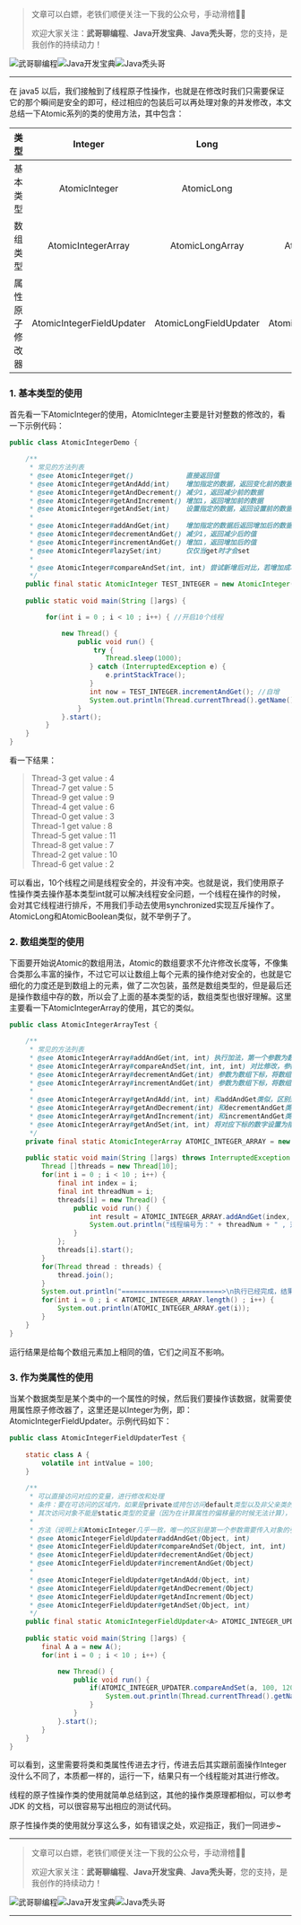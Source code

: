 > 文章可以白嫖，老铁们顺便关注一下我的公众号，手动滑稽🤣🤣 &nbsp;
>
> 欢迎大家关注：**武哥聊编程**、**Java开发宝典**、**Java秃头哥**，您的支持，是我创作的持续动力！&nbsp;&nbsp;

![武哥聊编程](https://img-blog.csdnimg.cn/202002150421550.jpg)![Java开发宝典](https://img-blog.csdnimg.cn/20200608005630228.png)![Java秃头哥](https://img-blog.csdnimg.cn/20201025170941235.png)

----

在 java5 以后，我们接触到了线程原子性操作，也就是在修改时我们只需要保证它的那个瞬间是安全的即可，经过相应的包装后可以再处理对象的并发修改，本文总结一下Atomic系列的类的使用方法，其中包含：

| 类型 | Integer | Long |  |
| :--------: | :--------:| :--: | :--: |
|基本类型|AtomicInteger|AtomicLong|AtomicBoolean|
|数组类型|AtomicIntegerArray|AtomicLongArray|AtomicReferenceArray|
|属性原子修改器|AtomicIntegerFieldUpdater|AtomicLongFieldUpdater|AtomicReferenceFieldUpdater|

### 1. 基本类型的使用

首先看一下AtomicInteger的使用，AtomicInteger主要是针对整数的修改的，看一下示例代码：
```java
public class AtomicIntegerDemo {

	/**
	 * 常见的方法列表
	 * @see AtomicInteger#get()             直接返回值
	 * @see AtomicInteger#getAndAdd(int)    增加指定的数据，返回变化前的数据
	 * @see AtomicInteger#getAndDecrement() 减少1，返回减少前的数据
	 * @see AtomicInteger#getAndIncrement() 增加1，返回增加前的数据
	 * @see AtomicInteger#getAndSet(int)    设置指定的数据，返回设置前的数据
	 * 
	 * @see AtomicInteger#addAndGet(int)    增加指定的数据后返回增加后的数据
	 * @see AtomicInteger#decrementAndGet() 减少1，返回减少后的值
	 * @see AtomicInteger#incrementAndGet() 增加1，返回增加后的值
	 * @see AtomicInteger#lazySet(int)      仅仅当get时才会set
	 * 
	 * @see AtomicInteger#compareAndSet(int, int) 尝试新增后对比，若增加成功则返回true否则返回false
	 */
	public final static AtomicInteger TEST_INTEGER = new AtomicInteger(1);
	
	public static void main(String []args) {

		 for(int i = 0 ; i < 10 ; i++) { //开启10个线程

			 new Thread() {
				 public void run() {
					 try {
						Thread.sleep(1000);
					} catch (InterruptedException e) {
						e.printStackTrace();
					}
					int now = TEST_INTEGER.incrementAndGet(); //自增
					System.out.println(Thread.currentThread().getName() + " get value : " + now);
				 }
			 }.start();
		 }
	}
}
```
看一下结果：
>Thread-3 get value : 4<br>
Thread-7 get value : 5<br>
Thread-9 get value : 9<br>
Thread-4 get value : 6<br>
Thread-0 get value : 3<br>
Thread-1 get value : 8<br>
Thread-5 get value : 11<br>
Thread-8 get value : 7<br>
Thread-2 get value : 10<br>
Thread-6 get value : 2<br>

可以看出，10个线程之间是线程安全的，并没有冲突。也就是说，我们使用原子性操作类去操作基本类型int就可以解决线程安全问题，一个线程在操作的时候，会对其它线程进行排斥，不用我们手动去使用synchronized实现互斥操作了。AtomicLong和AtomicBoolean类似，就不举例子了。

### 2. 数组类型的使用

下面要开始说Atomic的数组用法，Atomic的数组要求不允许修改长度等，不像集合类那么丰富的操作，不过它可以让数组上每个元素的操作绝对安全的，也就是它细化的力度还是到数组上的元素，做了二次包装，虽然是数组类型的，但是最后还是操作数组中存的数，所以会了上面的基本类型的话，数组类型也很好理解。这里主要看一下AtomicIntegerArray的使用，其它的类似。
```java
public class AtomicIntegerArrayTest {

	/**
	 * 常见的方法列表
	 * @see AtomicIntegerArray#addAndGet(int, int) 执行加法，第一个参数为数组的下标，第二个参数为增加的数量，返回增加后的结果
	 * @see AtomicIntegerArray#compareAndSet(int, int, int) 对比修改，参数1：数组下标，参数2：原始值，参数3，修改目标值，修改成功返回true否则false
	 * @see AtomicIntegerArray#decrementAndGet(int) 参数为数组下标，将数组对应数字减少1，返回减少后的数据
	 * @see AtomicIntegerArray#incrementAndGet(int) 参数为数组下标，将数组对应数字增加1，返回增加后的数据
	 * 
	 * @see AtomicIntegerArray#getAndAdd(int, int) 和addAndGet类似，区别是返回值是变化前的数据
	 * @see AtomicIntegerArray#getAndDecrement(int) 和decrementAndGet类似，区别是返回变化前的数据
	 * @see AtomicIntegerArray#getAndIncrement(int) 和incrementAndGet类似，区别是返回变化前的数据
	 * @see AtomicIntegerArray#getAndSet(int, int) 将对应下标的数字设置为指定值，第二个参数为设置的值，返回是变化前的数据
	 */
	private final static AtomicIntegerArray ATOMIC_INTEGER_ARRAY = new AtomicIntegerArray(new int[]{1,2,3,4,5,6,7,8,9,10});
	
	public static void main(String []args) throws InterruptedException {
		Thread []threads = new Thread[10];
		for(int i = 0 ; i < 10 ; i++) {
			final int index = i;
			final int threadNum = i;
			threads[i] = new Thread() {
				public void run() {
					int result = ATOMIC_INTEGER_ARRAY.addAndGet(index, index + 1);
					System.out.println("线程编号为：" + threadNum + " , 对应的原始值为：" + (index + 1) + "，增加后的结果为：" + result);
				}
			};
			threads[i].start();
		}
		for(Thread thread : threads) {
			thread.join();
		}
		System.out.println("=========================>\n执行已经完成，结果列表：");
		for(int i = 0 ; i < ATOMIC_INTEGER_ARRAY.length() ; i++) {
			System.out.println(ATOMIC_INTEGER_ARRAY.get(i));
		}
	}
}
```
运行结果是给每个数组元素加上相同的值，它们之间互不影响。

### 3. 作为类属性的使用

当某个数据类型是某个类中的一个属性的时候，然后我们要操作该数据，就需要使用属性原子修改器了，这里还是以Integer为例，即：AtomicIntegerFieldUpdater。示例代码如下：
```java
public class AtomicIntegerFieldUpdaterTest {  
	  
    static class A {  
        volatile int intValue = 100;  
    }  
      
    /** 
     * 可以直接访问对应的变量，进行修改和处理 
     * 条件：要在可访问的区域内，如果是private或挎包访问default类型以及非父亲类的protected均无法访问到 
     * 其次访问对象不能是static类型的变量（因为在计算属性的偏移量的时候无法计算），也不能是final类型的变量（因为根本无法修改），必须是普通的成员变量 
     *  
     * 方法（说明上和AtomicInteger几乎一致，唯一的区别是第一个参数需要传入对象的引用） 
     * @see AtomicIntegerFieldUpdater#addAndGet(Object, int) 
     * @see AtomicIntegerFieldUpdater#compareAndSet(Object, int, int) 
     * @see AtomicIntegerFieldUpdater#decrementAndGet(Object) 
     * @see AtomicIntegerFieldUpdater#incrementAndGet(Object) 
     *  
     * @see AtomicIntegerFieldUpdater#getAndAdd(Object, int) 
     * @see AtomicIntegerFieldUpdater#getAndDecrement(Object) 
     * @see AtomicIntegerFieldUpdater#getAndIncrement(Object) 
     * @see AtomicIntegerFieldUpdater#getAndSet(Object, int) 
     */  
    public final static AtomicIntegerFieldUpdater<A> ATOMIC_INTEGER_UPDATER = AtomicIntegerFieldUpdater.newUpdater(A.class, "intValue");  
      
    public static void main(String []args) {  
        final A a = new A();  
        for(int i = 0 ; i < 10 ; i++) {  

            new Thread() {  
                public void run() {  
                    if(ATOMIC_INTEGER_UPDATER.compareAndSet(a, 100, 120)) {  
                        System.out.println(Thread.currentThread().getName() + " 对对应的值做了修改！");  
                    }  
                }  
            }.start();  
        }  
    }  
}  
```
可以看到，这里需要将类和类属性传进去才行，传进去后其实跟前面操作Integer没什么不同了，本质都一样的，运行一下，结果只有一个线程能对其进行修改。

线程的原子性操作类的使用就简单总结到这，其他的操作类原理都相似，可以参考 JDK 的文档，可以很容易写出相应的测试代码。

原子性操作类的使用就分享这么多，如有错误之处，欢迎指正，我们一同进步~

----

> 文章可以白嫖，老铁们顺便关注一下我的公众号，手动滑稽🤣🤣 &nbsp;
>
> 欢迎大家关注：**武哥聊编程**、**Java开发宝典**、**Java秃头哥**，您的支持，是我创作的持续动力！&nbsp;&nbsp;

![武哥聊编程](https://img-blog.csdnimg.cn/202002150421550.jpg)![Java开发宝典](https://img-blog.csdnimg.cn/20200608005630228.png)![Java秃头哥](https://img-blog.csdnimg.cn/20201025170941235.png)

----